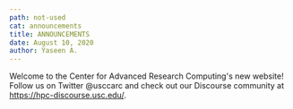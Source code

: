 ```yaml
---
path: not-used
cat: announcements
title: ANNOUNCEMENTS
date: August 10, 2020
author: Yaseen A.
---
```


Welcome to the Center for Advanced Research Computing's new website! Follow us on Twitter @usccarc and check out our Discourse community at https://hpc-discourse.usc.edu/. 